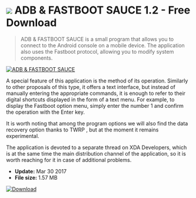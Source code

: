 # ![](https://cdn.softexe.net/static/icon/win.gif) ADB & FASTBOOT SAUCE 1.2 - Free Download

> ADB &amp; FASTBOOT SAUCE is a small program that allows you to connect to the Android console on a mobile device. The application also uses the Fastboot protocol, allowing you to modify system components.

[![ADB & FASTBOOT SAUCE](https://gallery.dpcdn.pl/imgc/Tools/74995/g_-_420x350_1.5_-_x20170330120515_0.png)](https://softexe.net/win/hobbies-lifestyle/mobile/adb-fastboot-sauce:ppRae.html)

A special feature of this application is the method of its operation. Similarly to other proposals of this type, it offers a text interface, but instead of manually entering the appropriate commands, it is enough to refer to their digital shortcuts displayed in the form of a text menu. For example, to display the Fastboot option menu, simply enter the number 1 and confirm the operation with the Enter key.
 
 It is worth noting that among the program options we will also find the data recovery option thanks to TWRP , but at the moment it remains experimental.
 
 The application is devoted to a separate thread on XDA Developers, which is at the same time the main distribution channel of the application, so it is worth reaching for it in case of additional problems.


- **Update:** Mar 30 2017
- **File size:** 1.57 MB

[![Download](https://cdn.softexe.net/static/img/download.png)](https://softexe.net/win/hobbies-lifestyle/mobile/adb-fastboot-sauce:ppRae.html)

